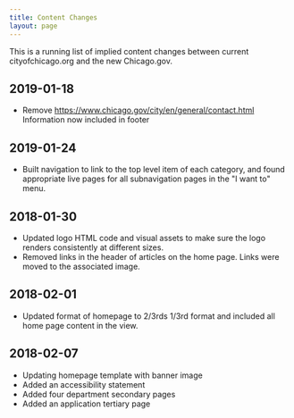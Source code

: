 ```yaml
---
title: Content Changes
layout: page
---
```


This is a running list of implied content changes between current cityofchicago.org and the new Chicago.gov.

## 2019-01-18

* Remove https://www.chicago.gov/city/en/general/contact.html
  Information now included in footer

## 2019-01-24

* Built navigation to link to the top level item of each category, and found appropriate live pages for all subnavigation pages in the "I want to" menu.

## 2018-01-30

* Updated logo HTML code and visual assets to make sure the logo renders consistently at different sizes.
* Removed links in the header of articles on the home page. Links were moved to the associated image.

## 2018-02-01

* Updated format of homepage to 2/3rds 1/3rd format and included all home page content in the view.

## 2018-02-07

* Updating homepage template with banner image
* Added an accessibility statement
* Added four department secondary pages
* Added an application tertiary page

 